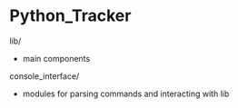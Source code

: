 # Python_Tracker

lib/
 - main components

console_interface/
 - modules for parsing commands and interacting with lib


